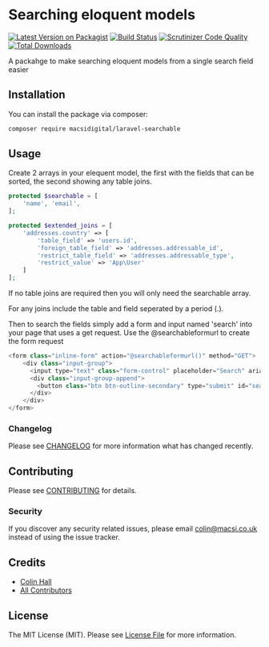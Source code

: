 # Searching eloquent models

[![Latest Version on Packagist](https://img.shields.io/packagist/v/macsidigital/laravel-searchable.svg?style=flat-square)](https://packagist.org/packages/macsidigital/laravel-searchable)
[![Build Status](https://img.shields.io/travis/macsidigital/laravel-searchable/master.svg?style=flat-square)](https://travis-ci.org/MacsiDigital/laravel-resultable)
[![Scrutinizer Code Quality](https://scrutinizer-ci.com/g/MacsiDigital/laravel-searchable/badges/quality-score.png?b=master)](https://scrutinizer-ci.com/g/MacsiDigital/laravel-searchable/?branch=master)
[![Total Downloads](https://img.shields.io/packagist/dt/macsidigital/laravel-searchable.svg?style=flat-square)](https://packagist.org/packages/macsidigital/laravel-searchable)

A packahge to make searching eloquent models from a single search field easier

## Installation

You can install the package via composer:

```bash
composer require macsidigital/laravel-searchable
```

## Usage

Create 2 arrays in your elequent model, the first with the fields that can be sorted, the second showing any table joins.

``` php
protected $searchable = [
    'name', 'email', 
];

protected $extended_joins = [
    'addresses.country' => [
        'table_field' => 'users.id',
        'foreign_table_field' => 'addresses.addressable_id',
        'restrict_table_field' => 'addresses.addressable_type',
        'restrict_value' => 'App\User'
    ]
];
```
If no table joins are required then you will only need the searchable array.

For any joins include the table and field seperated by a period (.).

Then to search the fields simply add a form and input named 'search' into your page that uses a get request.  Use the @searchableformurl to create the form request

``` php
<form class="inline-form" action="@searchableformurl()" method="GET">
	<div class="input-group">
	  <input type="text" class="form-control" placeholder="Search" aria-label="Search" aria-describedby="search" name="search">
	  <div class="input-group-append">
	    <button class="btn btn-outline-secondary" type="submit" id="search"><i class="fas fa-search"></i></button>
	  </div>
	</div>
</form>
```

### Changelog

Please see [CHANGELOG](CHANGELOG.md) for more information what has changed recently.

## Contributing

Please see [CONTRIBUTING](CONTRIBUTING.md) for details.

### Security

If you discover any security related issues, please email colin@macsi.co.uk instead of using the issue tracker.

## Credits

- [Colin Hall](https://github.com/macsidigital)
- [All Contributors](../../contributors)

## License

The MIT License (MIT). Please see [License File](LICENSE.md) for more information.
